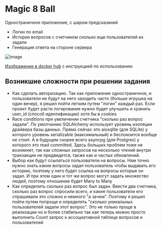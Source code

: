# Magic 8 Ball

Одностраничное приложение, с шаром предсказаний
- Логин по email
- История вопросов с счетчиком сколько еще пользователей их задали
- Генерация ответа на стороне сервера

![image](https://github.com/LanguidBasil/magic-8-ball/assets/72715882/aca9f457-c382-49d5-812a-6d4b04bc3ef5)

[Изображение в docker hub](https://hub.docker.com/repository/docker/languidbasil/softorium-test-task/general)
с инструкцией по использованию

## Возникшие сложности при решении задания
- Как сделать авторизацию. Так как приложение одностраничное, и пользователи не будут на него заходить часто (больше игрушка на один вечер), я решил пойти легким путем "логин" каждый раз. Если проект будет расти логирование нужно будет улучшить и хранить user_id (способ идентификации) хотя бы в cookies
- Race conditions при увеличении счетчика "сколько раз вопрос задали". По умолчанию SQLAlchemy использует уровень изоляции драйвера базы данных. Прямо сейчас это aiosqlite (для SQLite) у которого уровень serializable (максимальный) и беспокоится вообще не стоит. А в будущем скорее всего asyncpg (для Postgres) у которого это read committed. Здесь больших проблем тоже не возникнет, так как сложных запросов на несколько чтений внутри транзакции не предвидется, также как и частых обновлений.
- Выбор как будут ссылаться пользователи на вопросы. Нам точно нужно знать какие вопросы задал пользователь чтобы выдавать его историю, поэтому у него будет ссылка на вопросы которые он задал. И при этом один и тот же вопрос могут задать множество людей, поэтому отношение будет Many to Many
- Как определить сколько раз вопрос был задан. Ввести два счетчика, сколько раз вопрос спросили всего, и какие пользователи его спрашивали это сложно и немного "а зачем". Поэтому я решил пойти путем попроще и определять "сколько уникальных пользователей задали этот вопрос". Это не только проще в реализации но и более стабильно так как теперь можно просто выполнить Count запрос к ассоциативной таблице вопросов и пользователей

